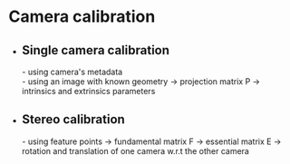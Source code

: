 <h1> Camera calibration </h1>

- <h2> Single camera calibration </h2>
    - using camera's metadata <br>
    - using an image with known geometry -> projection matrix P -> intrinsics and extrinsics parameters<br>
- <h2> Stereo calibration </h2>
    - using feature points -> fundamental matrix F -> essential matrix E -> rotation and translation of one camera w.r.t the other camera
